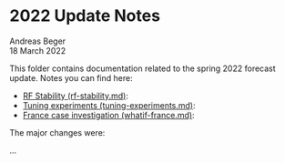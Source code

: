 2022 Update Notes
=================

Andreas Beger  
18 March 2022

This folder contains documentation related to the spring 2022 forecast update. Notes you can find here:

- [RF Stability (rf-stability.md)](rf-stability.md): 
- [Tuning experiments (tuning-experiments.md)](tuning-experiments.md):
- [France case investigation (whatif-france.md)](whatif-france.md):

The major changes were:

...
